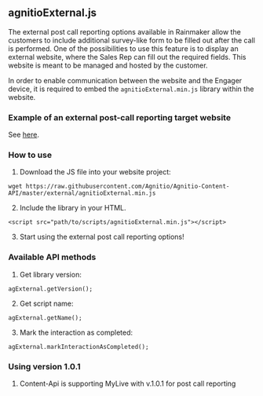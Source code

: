 ## agnitioExternal.js

The external post call reporting options available in Rainmaker allow the customers to include additional survey-like form to be filled out after the call is performed. One of the possibilities to use this feature is to display an external website, where the Sales Rep can fill out the required fields. This website is meant to be managed and hosted by the customer.

In order to enable communication between the website and the Engager device, it is required to embed the `agnitioExternal.min.js` library within the website.

### Example of an external post-call reporting target website

See [here](../docs/external).

### How to use

1. Download the JS file into your website project:

```
wget https://raw.githubusercontent.com/Agnitio/Agnitio-Content-API/master/external/agnitioExternal.min.js
```

2. Include the library in your HTML.

```
<script src="path/to/scripts/agnitioExternal.min.js"></script>
```

3. Start using the external post call reporting options!

### Available API methods

1. Get library version:

```
agExternal.getVersion();
```

2. Get script name:

```
agExternal.getName();
```

3. Mark the interaction as completed:

```
agExternal.markInteractionAsCompleted();
```

### Using version 1.0.1

1. Content-Api is supporting MyLive with v.1.0.1 for post call reporting
